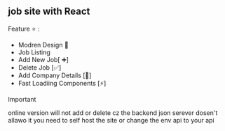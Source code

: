 ## job site with React

Feature ⭐ :

- Modren Design 🎨
- Job Listing
- Add New Job[ ➕]
- Delete Job [✅]
- Add Company Details [📝]
- Fast Loadiing Components [⚡]

> [!IMPORTANT]
> online version will not add or delete cz the backend json serever dosen't allawo it you need to self host the site or change the env api to your api
